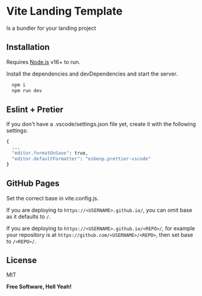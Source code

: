 # Vite Landing Template

Is a bundler for your landing project

## Installation

Requires [Node.js](https://nodejs.org/) v16+ to run.

Install the dependencies and devDependencies and start the server.

```sh
  npm i
  npm run dev
```

## Eslint + Pretier

If you don't have a .vscode/settings.json file yet, create it with the following settings:

```sh
{
  ...
  "editor.formatOnSave": true,
  "editor.defaultFormatter": "esbenp.prettier-vscode"
}

```

## GitHub Pages

Set the correct base in vite.config.js.

If you are deploying to `https://<USERNAME>.github.io/`, you can omit base as it defaults to `/`.

If you are deploying to `https://<USERNAME>.github.io/<REPO>/`, for example your repository is at `https://github.com/<USERNAME>/<REPO>`, then set base to `/<REPO>/`.

## License

MIT

**Free Software, Hell Yeah!**
